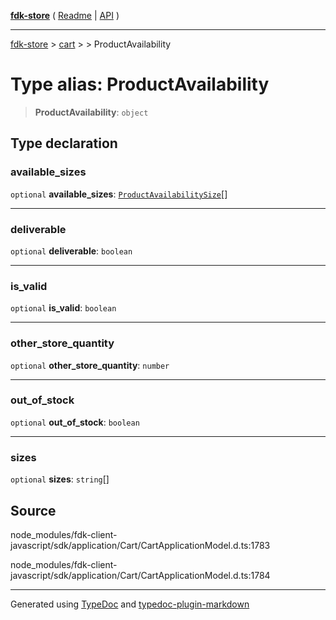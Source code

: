 [**fdk-store**](../../../README.md) ( [Readme](../../../README.md) \| [API](../../../API.md) )

---

[fdk-store](../../../API.md) > [cart](../../README.md) > [<internal>](../README.md) > ProductAvailability

# Type alias: ProductAvailability

> **ProductAvailability**: `object`

## Type declaration

### available_sizes

`optional` **available_sizes**: [`ProductAvailabilitySize`](type-alias.ProductAvailabilitySize.md)[]

---

### deliverable

`optional` **deliverable**: `boolean`

---

### is_valid

`optional` **is_valid**: `boolean`

---

### other_store_quantity

`optional` **other_store_quantity**: `number`

---

### out_of_stock

`optional` **out_of_stock**: `boolean`

---

### sizes

`optional` **sizes**: `string`[]

## Source

node_modules/fdk-client-javascript/sdk/application/Cart/CartApplicationModel.d.ts:1783

node_modules/fdk-client-javascript/sdk/application/Cart/CartApplicationModel.d.ts:1784

---

Generated using [TypeDoc](https://typedoc.org/) and [typedoc-plugin-markdown](https://www.npmjs.com/package/typedoc-plugin-markdown)
